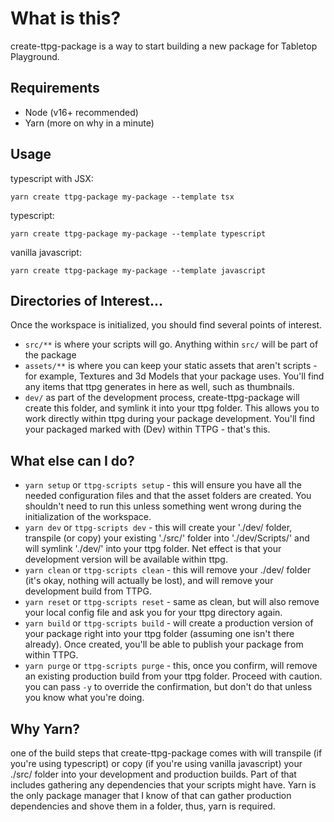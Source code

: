 # What is this?

create-ttpg-package is a way to start building a new package for Tabletop Playground.

## Requirements

-   Node (v16+ recommended)
-   Yarn (more on why in a minute)

## Usage

typescript with JSX:

`yarn create ttpg-package my-package --template tsx`

typescript:

`yarn create ttpg-package my-package --template typescript`

vanilla javascript:

`yarn create ttpg-package my-package --template javascript`

## Directories of Interest...

Once the workspace is initialized, you should find several points of interest.

-   `src/**` is where your scripts will go. Anything within `src/` will be part of the package
-   `assets/**` is where you can keep your static assets that aren't scripts - for example, Textures and 3d Models that your package uses. You'll find any items that ttpg generates in here as well, such as thumbnails.
-   `dev/` as part of the development process, create-ttpg-package will create this folder, and symlink it into your ttpg folder. This allows you to work directly within ttpg during your package development. You'll find your packaged marked with (Dev) within TTPG - that's this.

## What else can I do?

-   `yarn setup` or `ttpg-scripts setup` - this will ensure you have all the needed configuration files and that the asset folders are created. You shouldn't need to run this unless something went wrong during the initialization of the workspace.
-   `yarn dev` or `ttpg-scripts dev` - this will create your './dev/ folder, transpile (or copy) your existing './src/' folder into './dev/Scripts/' and will symlink './dev/' into your ttpg folder. Net effect is that your development version will be available within ttpg.
-   `yarn clean` or `ttpg-scripts clean` - this will remove your ./dev/ folder (it's okay, nothing will actually be lost), and will remove your development build from TTPG.
-   `yarn reset` or `ttpg-scripts reset` - same as clean, but will also remove your local config file and ask you for your ttpg directory again.
-   `yarn build` or `ttpg-scripts build` - will create a production version of your package right into your ttpg folder (assuming one isn't there already). Once created, you'll be able to publish your package from within TTPG.
-   `yarn purge` or `ttpg-scripts purge` - this, once you confirm, will remove an existing production build from your ttpg folder. Proceed with caution. you can pass `-y` to override the confirmation, but don't do that unless you know what you're doing.

## Why Yarn?

one of the build steps that create-ttpg-package comes with will transpile (if you're using typescript) or copy (if you're using vanilla javascript) your ./src/ folder into your development and production builds. Part of that includes gathering any dependencies that your scripts might have. Yarn is the only package manager that I know of that can gather production dependencies and shove them in a folder, thus, yarn is required.
